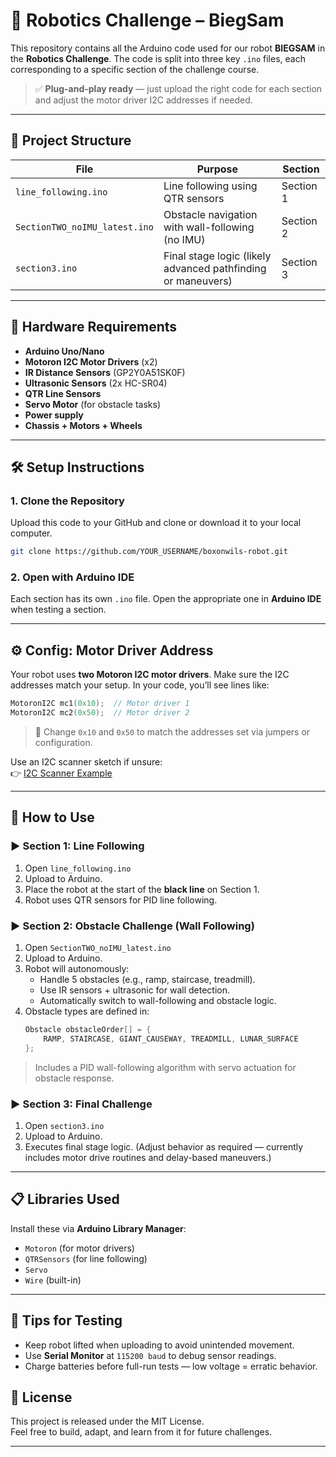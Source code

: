 
# 🤖 Robotics Challenge – BiegSam

This repository contains all the Arduino code used for our robot **BIEGSAM** in the **Robotics Challenge**. The code is split into three key `.ino` files, each corresponding to a specific section of the challenge course.

> ✅ **Plug-and-play ready** — just upload the right code for each section and adjust the motor driver I2C addresses if needed.

---

## 🧭 Project Structure

| File                        | Purpose                              | Section     |
|-----------------------------|--------------------------------------|-------------|
| `line_following.ino`        | Line following using QTR sensors     | Section 1   |
| `SectionTWO_noIMU_latest.ino` | Obstacle navigation with wall-following (no IMU) | Section 2 |
| `section3.ino`              | Final stage logic (likely advanced pathfinding or maneuvers) | Section 3 |

---

## 🔧 Hardware Requirements

- **Arduino Uno/Nano**
- **Motoron I2C Motor Drivers** (x2)
- **IR Distance Sensors** (GP2Y0A51SK0F)
- **Ultrasonic Sensors** (2x HC-SR04)
- **QTR Line Sensors**
- **Servo Motor** (for obstacle tasks)
- **Power supply**
- **Chassis + Motors + Wheels**

---

## 🛠️ Setup Instructions

### 1. Clone the Repository
Upload this code to your GitHub and clone or download it to your local computer.

```bash
git clone https://github.com/YOUR_USERNAME/boxonwils-robot.git
```

### 2. Open with Arduino IDE
Each section has its own `.ino` file. Open the appropriate one in **Arduino IDE** when testing a section.

---

## ⚙️ Config: Motor Driver Address

Your robot uses **two Motoron I2C motor drivers**. Make sure the I2C addresses match your setup. In your code, you’ll see lines like:

```cpp
MotoronI2C mc1(0x10);  // Motor driver 1
MotoronI2C mc2(0x50);  // Motor driver 2
```

> 📌 Change `0x10` and `0x50` to match the addresses set via jumpers or configuration.

Use an I2C scanner sketch if unsure:  
👉 [I2C Scanner Example](https://playground.arduino.cc/Main/I2cScanner/)

---

## 🚦 How to Use

### ▶ Section 1: Line Following

1. Open `line_following.ino`
2. Upload to Arduino.
3. Place the robot at the start of the **black line** on Section 1.
4. Robot uses QTR sensors for PID line following.

### ▶ Section 2: Obstacle Challenge (Wall Following)

1. Open `SectionTWO_noIMU_latest.ino`
2. Upload to Arduino.
3. Robot will autonomously:
   - Handle 5 obstacles (e.g., ramp, staircase, treadmill).
   - Use IR sensors + ultrasonic for wall detection.
   - Automatically switch to wall-following and obstacle logic.
4. Obstacle types are defined in:
   ```cpp
   Obstacle obstacleOrder[] = {
       RAMP, STAIRCASE, GIANT_CAUSEWAY, TREADMILL, LUNAR_SURFACE
   };
   ```

> Includes a PID wall-following algorithm with servo actuation for obstacle response.

### ▶ Section 3: Final Challenge

1. Open `section3.ino`
2. Upload to Arduino.
3. Executes final stage logic. (Adjust behavior as required — currently includes motor drive routines and delay-based maneuvers.)

---

## 📋 Libraries Used

Install these via **Arduino Library Manager**:

- `Motoron` (for motor drivers)
- `QTRSensors` (for line following)
- `Servo`
- `Wire` (built-in)

---

## 🧪 Tips for Testing

- Keep robot lifted when uploading to avoid unintended movement.
- Use **Serial Monitor** at `115200 baud` to debug sensor readings.
- Charge batteries before full-run tests — low voltage = erratic behavior.


## 📄 License

This project is released under the MIT License.  
Feel free to build, adapt, and learn from it for future challenges.

---

